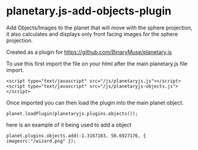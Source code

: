 # planetary.js-add-objects-plugin
Add Objects/Images to the planet that will move with the sphere projection, it also calculates and displays only front facing images for the sphere projection.

Created as a plugin for https://github.com/BinaryMuse/planetary.js

To use this first import the file on your html after the main planetary.js file import.
```
<script type="text/javascript" src="/js/planetaryjs.js"></script>
<script type="text/javascript" src="/js/planetaryjs-objects.js"></script>
```

Once imported you can then load the plugin into the main planet object.
```
planet.loadPlugin(planetaryjs.plugins.objects());		
```

here is an example of it being used to add a object

```   
planet.plugins.objects.add(-1.3167103, 50.6927176, { imagesrc:"/wizard.png" });
```
